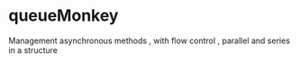 # queueMonkey
 Management asynchronous methods , with flow control , parallel and series in a structure
